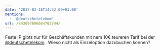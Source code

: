 ```yaml
---
date: '2017-03-18T14:52:09+01:00'
mentions:
  - '@deutschetelekom'
url: /843097696684703744/
---
```

Feste IP gibts nur für Geschäftskunden mit nem 10€ teureren Tarif bei der [@deutschetelekom](https://twitter.com/@deutschetelekom) . Wieso nicht als Einzeloption dazubuchen können?

